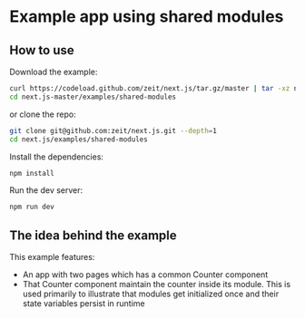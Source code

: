 # Example app using shared modules

## How to use

Download the example:

```bash
curl https://codeload.github.com/zeit/next.js/tar.gz/master | tar -xz next.js-master/examples/shared-modules
cd next.js-master/examples/shared-modules
```

or clone the repo:

```bash
git clone git@github.com:zeit/next.js.git --depth=1
cd next.js/examples/shared-modules
```

Install the dependencies:

```bash
npm install
```

Run the dev server:

```bash
npm run dev
```

## The idea behind the example

This example features:

* An app with two pages which has a common Counter component
* That Counter component maintain the counter inside its module. This is used primarily to illustrate that modules get initialized once and their state variables persist in runtime
